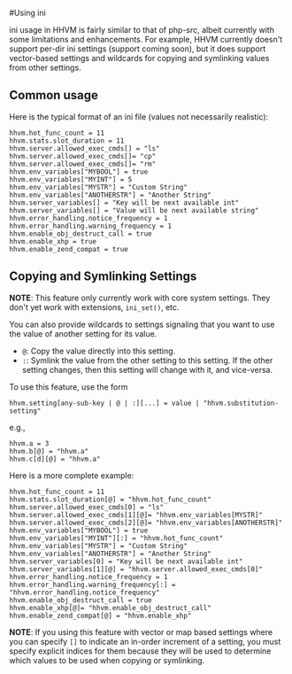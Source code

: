 #Using ini

ini usage in HHVM is fairly similar to that of php-src, albeit currently with 
some limitations and enhancements. For example, HHVM currently doesn't support 
per-dir ini settings (support coming soon), but it does support vector-based 
settings and wildcards for copying and symlinking values from other settings.

## Common usage

Here is the typical format of an ini file (values not necessarily realistic):

```
hhvm.hot_func_count = 11
hhvm.stats.slot_duration = 11
hhvm.server.allowed_exec_cmds[] = "ls"
hhvm.server.allowed_exec_cmds[]= "cp"
hhvm.server.allowed_exec_cmds[]= "rm"
hhvm.env_variables["MYBOOL"] = true
hhvm.env_variables["MYINT"] = 5
hhvm.env_variables["MYSTR"] = "Custom String"
hhvm.env_variables["ANOTHERSTR"] = "Another String"
hhvm.server_variables[] = "Key will be next available int"
hhvm.server_variables[] = "Value will be next available string"
hhvm.error_handling.notice_frequency = 1
hhvm.error_handling.warning_frequency = 1
hhvm.enable_obj_destruct_call = true
hhvm.enable_xhp = true
hhvm.enable_zend_compat = true
```

## Copying and Symlinking Settings

**NOTE**: This feature only currently work with core system settings. They 
don't yet work with extensions, `ini_set()`, etc.

You can also provide wildcards to settings signaling that you want to use the 
value of another setting for its value.

* `@`: Copy the value directly into this setting.
* `:`: Symlink the value from the other setting to this setting. If the other 
setting changes, then this setting will change with it, and vice-versa.

To use this feature, use the form

```
hhvm.setting[any-sub-key | @ | :][...] = value | "hhvm.substitution-setting"
```

e.g.,

```
hhvm.a = 3
hhvm.b[@] = "hhvm.a"
hhvm.c[d][@] = "hhvm.a"
```

Here is a more complete example:

```
hhvm.hot_func_count = 11
hhvm.stats.slot_duration[@] = "hhvm.hot_func_count"
hhvm.server.allowed_exec_cmds[0] = "ls"
hhvm.server.allowed_exec_cmds[1][@]= "hhvm.env_variables[MYSTR]"
hhvm.server.allowed_exec_cmds[2][@]= "hhvm.env_variables[ANOTHERSTR]"
hhvm.env_variables["MYBOOL"] = true
hhvm.env_variables["MYINT"][:] = "hhvm.hot_func_count"
hhvm.env_variables["MYSTR"] = "Custom String"
hhvm.env_variables["ANOTHERSTR"] = "Another String"
hhvm.server_variables[0] = "Key will be next available int"
hhvm.server_variables[1][@] = "hhvm.server.allowed_exec_cmds[0]"
hhvm.error_handling.notice_frequency = 1
hhvm.error_handling.warning_frequency[:] = "hhvm.error_handling.notice_frequency"
hhvm.enable_obj_destruct_call = true
hhvm.enable_xhp[@]= "hhvm.enable_obj_destruct_call"
hhvm.enable_zend_compat[@] = "hhvm.enable_xhp"
```

**NOTE**: If you using this feature with vector or map based settings where you 
can specify `[]` to indicate an in-order increment of a setting, you must 
specify explicit indices for them because they will be used to determine which values to be used when copying or symlinking.
